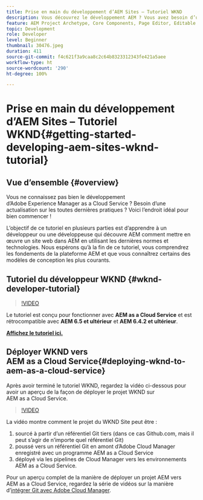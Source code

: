 ```yaml
---
title: Prise en main du développement d’AEM Sites – Tutoriel WKND
description: Vous découvrez le développement AEM ? Vous avez besoin d’une mise à niveau sur les bonnes pratiques ? Voici l’endroit idéal pour bien commencer ! L’objectif de ce tutoriel en plusieurs parties est d’apprendre à un développeur ou une développeuse qui découvre AEM comment mettre en œuvre un site web dans AEM en utilisant les dernières normes et technologies.
feature: AEM Project Archetype, Core Components, Page Editor, Editable Templates
topic: Development
role: Developer
level: Beginner
thumbnail: 30476.jpeg
duration: 411
source-git-commit: f4c621f3a9caa8c2c64b8323312343fe421a5aee
workflow-type: ht
source-wordcount: '290'
ht-degree: 100%

---
```



# Prise en main du développement d’AEM Sites – Tutoriel WKND{#getting-started-developing-aem-sites-wknd-tutorial}

## Vue d’ensemble {#overview}

Vous ne connaissez pas bien le développement d’Adobe Experience Manager as a Cloud Service ? Besoin d’une actualisation sur les toutes dernières pratiques ? Voici l’endroit idéal pour bien commencer !

L’objectif de ce tutoriel en plusieurs parties est d’apprendre à un développeur ou une développeuse qui découvre AEM comment mettre en œuvre un site web dans AEM en utilisant les dernières normes et technologies. Nous espérons qu’à la fin de ce tutoriel, vous comprendrez les fondements de la plateforme AEM et que vous connaîtrez certains des modèles de conception les plus courants.

## Tutoriel du développeur WKND {#wknd-developer-tutorial}

>[!VIDEO](https://video.tv.adobe.com/v/30476?quality=12&learn=on)

Le tutoriel est conçu pour fonctionner avec **AEM as a Cloud Service** et est rétrocompatible avec **AEM 6.5 et ultérieur** et **AEM 6.4.2 et ultérieur**.

**[Affichez le tutoriel ici.](https://experienceleague.adobe.com/docs/experience-manager-learn/getting-started-wknd-tutorial-develop/overview.html?lang=fr)**

## Déployer WKND vers AEM as a Cloud Service{#deploying-wknd-to-aem-as-a-cloud-service}

Après avoir terminé le tutoriel WKND, regardez la vidéo ci-dessous pour avoir un aperçu de la façon de déployer le projet WKND sur AEM as a Cloud Service.

>[!VIDEO](https://video.tv.adobe.com/v/30191?quality=12&learn=on)

La vidéo montre comment le projet du WKND Site peut être :

1. sourcé à partir d’un référentiel Git tiers (dans ce cas Github.com, mais il peut s’agir de n’importe quel référentiel Git)
2. poussé vers un référentiel Git en amont d’Adobe Cloud Manager enregistré avec un programme AEM as a Cloud Service
3. déployé via les pipelines de Cloud Manager vers les environnements AEM as a Cloud Service.

Pour un aperçu complet de la manière de déployer un projet AEM vers AEM as a Cloud Service, regardez la série de vidéos sur la manière d’[intégrer Git avec Adobe Cloud Manager](https://docs.adobe.com/content/help/fr/experience-manager-cloud-manager/using/managing-code/setup-cloud-manager-git-integration.html).
